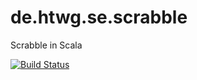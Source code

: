 # de.htwg.se.scrabble
Scrabble in Scala

[![Build Status](https://travis-ci.org/moshiki/de.htwg.se.scrabble.svg?branch=master)](https://travis-ci.org/moshiki/de.htwg.se.scrabble)
